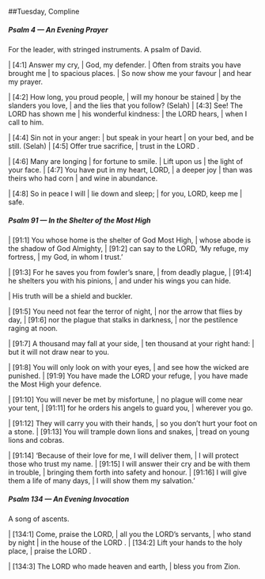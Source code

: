 ##Tuesday, Compline

##### Psalm 4 — An Evening Prayer #####

For the leader, with stringed instruments. A psalm of David.

|   [4:1] Answer my cry,
|    God, my defender.
|  Often from straits you have brought me
|    to spacious places.
|  So now show me your favour
|    and hear my prayer.

|   [4:2] How long, you proud people,
|    will my honour be stained
|  by the slanders you love,
|    and the lies that you follow? (Selah)
|   [4:3] See! The LORD has shown me
|    his wonderful kindness:
|  the LORD hears,
|    when I call to him.

|   [4:4] Sin not in your anger:
|    but speak in your heart
|    on your bed, and be still. (Selah)
|   [4:5] Offer true sacrifice,
|    trust in the LORD .

|   [4:6] Many are longing
|    for fortune to smile.
|  Lift upon us
|    the light of your face.
|   [4:7] You have put in my heart, LORD,
|    a deeper joy
|  than was theirs who had corn
|    and wine in abundance.

|   [4:8] So in peace I will
|    lie down and sleep;
|  for you, LORD, keep me
|    safe.

##### Psalm 91 — In the Shelter of the Most High #####

|   [91:1] You whose home is the shelter of God Most High,
|    whose abode is the shadow of God Almighty,
|   [91:2] can say to the LORD, ‘My refuge, my fortress,
|    my God, in whom I trust.’

|   [91:3] For he saves you from fowler’s snare,
|    from deadly plague,
|   [91:4] he shelters you with his pinions,
|    and under his wings you can hide.

|  His truth will be a shield and buckler.

|   [91:5] You need not fear the terror of night,
|    nor the arrow that flies by day,
|   [91:6] nor the plague that stalks in darkness,
|    nor the pestilence raging at noon.

|   [91:7] A thousand may fall at your side,
|    ten thousand at your right hand:
|  but it will not draw near to you.

|   [91:8] You will only look on with your eyes,
|    and see how the wicked are punished.
|   [91:9] You have made the LORD your refuge,
|    you have made the Most High your defence.

|   [91:10] You will never be met by misfortune,
|    no plague will come near your tent,
|   [91:11] for he orders his angels to guard you,
|    wherever you go.

|   [91:12] They will carry you with their hands,
|    so you don’t hurt your foot on a stone.
|   [91:13] You will trample down lions and snakes,
|    tread on young lions and cobras.

|   [91:14] ‘Because of their love for me, I will deliver them,
|    I will protect those who trust my name.
|   [91:15] I will answer their cry and be with them in trouble,
|    bringing them forth into safety and honour.
|   [91:16] I will give them a life of many days,
|    I will show them my salvation.’

##### Psalm 134 — An Evening Invocation #####

A song of ascents.

|   [134:1] Come, praise the LORD,
|    all you the LORD’s servants,
|  who stand by night
|    in the house of the LORD .
|   [134:2] Lift your hands to the holy place,
|    praise the LORD .

|   [134:3] The LORD who made heaven and earth,
|    bless you from Zion.
